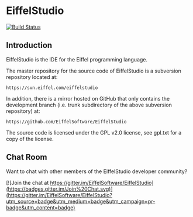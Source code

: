 EiffelStudio
============
[![Build Status](https://travis-ci.org/EiffelSoftware/EiffelStudio.svg?branch=master)](https://travis-ci.org/EiffelSoftware/EiffelStudio)

Introduction
------------

EiffelStudio is the IDE for the Eiffel programming language.

The master repository for the source code of EiffelStudio is a subversion repository located at:

	https://svn.eiffel.com/eiffelstudio

In addition, there is a mirror hosted on GitHub that only contains the development branch (i.e. trunk subdirectory of the above subversion repository) at:

	https://github.com/EiffelSoftware/EiffelStudio

The source code is licensed under the GPL v2.0 license, see gpl.txt for a copy of the license.

Chat Room
---------

Want to chat with other members of the EiffelStudio developer community?

[![Join the chat at https://gitter.im/EiffelSoftware/EiffelStudio](https://badges.gitter.im/Join%20Chat.svg)](https://gitter.im/EiffelSoftware/EiffelStudio?utm_source=badge&utm_medium=badge&utm_campaign=pr-badge&utm_content=badge)
